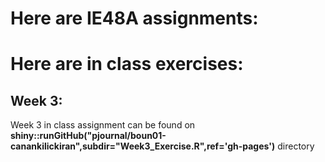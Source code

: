 # Here are IE48A assignments:

# Here are in class exercises:

## Week 3:
   Week 3 in class assignment can be found on **shiny::runGitHub("pjournal/boun01-canankilickiran",subdir="Week3_Exercise.R",ref='gh-pages')** directory
